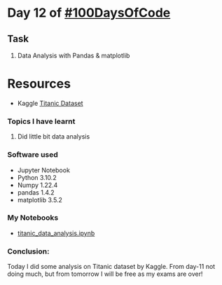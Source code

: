 # Day 12 of [#100DaysOfCode](https://twitter.com/Param3021/status/1535929391813115904)

## Task
1. Data Analysis with Pandas & matplotlib

# Resources
- Kaggle [Titanic Dataset](https://www.kaggle.com/competitions/titanic/data?select=train.csv)

### Topics I have learnt
1. Did little bit data analysis

### Software used
- Jupyter Notebook
- Python 3.10.2
- Numpy 1.22.4
- pandas 1.4.2
- matplotlib 3.5.2

### My Notebooks
- [titanic_data_analysis.ipynb](./titanic_data_analysis.ipynb)

### Conclusion:
Today I did some analysis on Titanic dataset by Kaggle. From day-11 not doing much, but from tomorrow I will be free as my exams are over!